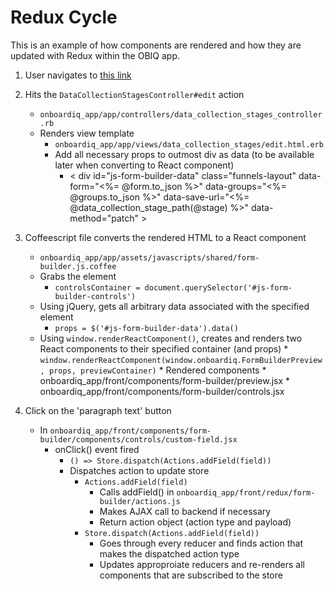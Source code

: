 # Redux Cycle

This is an example of how components are rendered and how they are updated with Redux within the OBIQ app.

1. User navigates to [this link](http://localhost:3000/obiq/data_collection_stages/60/edit)
2. Hits the `DataCollectionStagesController#edit` action
    * `onboardiq_app/app/controllers/data_collection_stages_controller.rb`
    * Renders view template
        * `onboardiq_app/app/views/data_collection_stages/edit.html.erb`
        * Add all necessary props to outmost div as data (to be available later when converting to React component)
          * < div
              id="js-form-builder-data"
              class="funnels-layout"
              data-form="<%= @form.to_json %>"
              data-groups="<%= @groups.to_json %>"
              data-save-url="<%= @data_collection_stage_path(@stage) %>"
              data-method="patch" >

3. Coffeescript file converts the rendered HTML to a React component
    * `onboardiq_app/app/assets/javascripts/shared/form-builder.js.coffee`
    * Grabs the element
        * `controlsContainer = document.querySelector('#js-form-builder-controls')`
    * Using jQuery, gets all arbitrary data associated with the specified element
      * `props = $('#js-form-builder-data').data()`
    * Using `window.renderReactComponent()`, creates and renders two React components to their specified container (and props)
          * `window.renderReactComponent(window.onboardiq.FormBuilderPreview, props, previewContainer)`
          * Rendered components
            * onboardiq_app/front/components/form-builder/preview.jsx
            * onboardiq_app/front/components/form-builder/controls.jsx
4. Click on the 'paragraph text' button
    * In `onboardiq_app/front/components/form-builder/components/controls/custom-field.jsx`
        * onClick() event fired
            * `() => Store.dispatch(Actions.addField(field))`
            * Dispatches action to update store
                * `Actions.addField(field)`
                    * Calls addField() in `onboardiq_app/front/redux/form-builder/actions.js`
                    * Makes AJAX call to backend if necessary
                    * Return action object (action type and payload)
                * `Store.dispatch(Actions.addField(field))`
                    * Goes through every reducer and finds action that makes the dispatched action type
                    * Updates approproiate reducers and re-renders all components that are subscribed to the store

